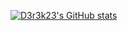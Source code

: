 [![D3r3k23's GitHub stats](https://github-readme-stats.vercel.app/api/top-langs/?username=D3r3k23&layout=compact&theme=gruvbox)](https://github.com/anuraghazra/github-readme-stats)

